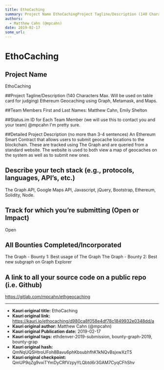```yaml
---
title: EthoCaching
summary: Project Name EthoCachingProject Tagline/Description (140 Characters Max. Will be used on table card for judging) Ethereum Geocaching using Graph, Metamask, and Maps.Team Members First and Last Names- Matthew Cahn, Emily SheltonStatus.im ID for Each Team Member (we will use this to contact you and your team) @mpcahn Im pretty sure.Detailed Project Description (no more than 3-4 sentences) An Ethereum Smart Contract that allows users to submit geocache locations to the blockchain. These are tracked
authors:
  - Matthew Cahn (@mpcahn)
date: 2019-02-17
some_url: 
---
```


# EthoCaching



## Project Name
EthoCaching

##Project Tagline/Description (140 Characters Max. Will be used on table card for judging)
Ethereum Geocaching using Graph, Metamask, and Maps.

##Team Members First and Last Names: 
Matthew Cahn, Emily Shelton

##Status.im ID for Each Team Member (we will use this to contact you and your team)
@mpcahn I'm pretty sure.

##Detailed Project Description (no more than 3-4 sentences)
An Ethereum Smart Contract that allows users to submit geocache locations to the blockchain. These are tracked using The Graph and are queried from a standard website. The website is used to both view a map of geocaches on the system as well as to submit new ones.

## Describe your tech stack (e.g., protocols, languages, API’s, etc.)
The Graph API, Google Maps API, Javascript, jQuery, Bootstrap, Ethereum, Solidity, Node.

## Track for which you’re submitting (Open or Impact)
Open

## All Bounties Completed/Incorporated
The Graph - Bounty 1: Best usage of The Graph
The Graph - Bounty 2: Best new subgraph on Graph Explorer

## A link to all your source code on a public repo (i.e. Github)
https://gitlab.com/mpcahn/ethgeocaching






---

- **Kauri original title:** EthoCaching
- **Kauri original link:** https://kauri.io/ethocaching/d980ca8f058e4df78c1849932e0348dd/a
- **Kauri original author:** Matthew Cahn (@mpcahn)
- **Kauri original Publication date:** 2019-02-17
- **Kauri original tags:** ethdenver-2019-submission, bounty-graph-2019, bounty-grap
- **Kauri original hash:** QmNqUQSHtroUFoh8Bavu6phKbsubhfhK1kNQvBsjxwXzT5
- **Kauri original checkpoint:** QmUP9qZg9vxiTYmDyCRfVzpyYLQbtd6r3GAM7CyqCFhShv



